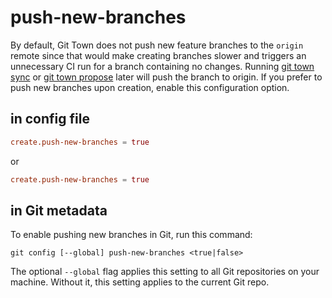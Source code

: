 # push-new-branches

By default, Git Town does not push new feature branches to the `origin` remote
since that would make creating branches slower and triggers an unnecessary CI
run for a branch containing no changes. Running
[git town sync](../commands/sync.md) or
[git town propose](../commands/propose.md) later will push the branch to origin.
If you prefer to push new branches upon creation, enable this configuration
option.

## in config file

```toml
create.push-new-branches = true
```

or

```toml
create.push-new-branches = true
```

## in Git metadata

To enable pushing new branches in Git, run this command:

```
git config [--global] push-new-branches <true|false>
```

The optional `--global` flag applies this setting to all Git repositories on
your machine. Without it, this setting applies to the current Git repo.
